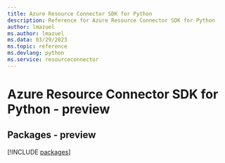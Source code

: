 ```yaml
---
title: Azure Resource Connector SDK for Python
description: Reference for Azure Resource Connector SDK for Python
author: lmazuel
ms.author: lmazuel
ms.data: 03/29/2023
ms.topic: reference
ms.devlang: python
ms.service: resourceconnector
---
```

# Azure Resource Connector SDK for Python - preview
## Packages - preview
[!INCLUDE [packages](resource-connector-index.md)]